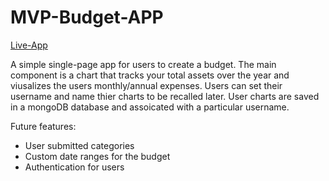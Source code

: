 # MVP-Budget-APP

[Live-App](https://mvp-budget-app.herokuapp.com/)

A simple single-page app for users to create a budget.  The main component is a chart that tracks your total assets over the year and viusalizes the users monthly/annual expenses.  Users can set their username and name thier charts to be recalled later.  User charts are saved in a mongoDB database and assoicated with a particular username.

Future features:

* User submitted categories
* Custom date ranges for the budget
* Authentication for users
